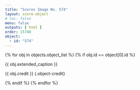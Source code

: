 ```yaml
---
title: "Scores Image No. 574"
layout: score-object
# toc: false
menu: false
outputs: [ html ]
order: 15740
object:
  - id: "574"
---
```


{% for obj in objects.object_list %}
{% if obj.id == object[0].id %}

{{ obj.extended_caption }}

{{ obj.credit }} {.object-credit}

{% endif %}
{% endfor %}
